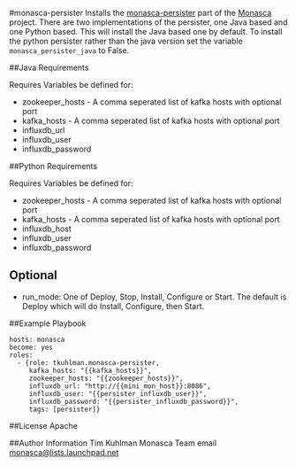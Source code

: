 #monasca-persister
Installs the [monasca-persister](https://github.com/stackforge/monasca-persister) part of the [Monasca](https://wiki.openstack.org/wiki/Monasca) project.
There are two implementations of the persister, one Java based and one Python based. This will install the Java based one by default. To install
the python persister rather than the java version set the variable `monasca_persister_java` to False.

##Java Requirements

Requires Variables be defined for:
- zookeeper_hosts - A comma seperated list of kafka hosts with optional port
- kafka_hosts - A comma seperated list of kafka hosts with optional port
- influxdb_url
- influxdb_user
- influxdb_password

##Python Requirements

Requires Variables be defined for:
- zookeeper_hosts - A comma seperated list of kafka hosts with optional port
- kafka_hosts - A comma seperated list of kafka hosts with optional port
- influxdb_host
- influxdb_user
- influxdb_password

## Optional

- run_mode: One of Deploy, Stop, Install, Configure or Start. The default is Deploy which will do Install, Configure, then Start.

##Example Playbook

    hosts: monasca
    become: yes
    roles:
      - {role: tkuhlman.monasca-persister,
         kafka_hosts: "{{kafka_hosts}}",
         zookeeper_hosts: "{{zookeeper_hosts}}",
         influxdb_url: "http://{{mini_mon_host}}:8086",
         influxdb_user: "{{persister_influxdb_user}}",
         influxdb_password: "{{persister_influxdb_password}}",
         tags: [persister]}

##License
Apache

##Author Information
Tim Kuhlman
Monasca Team email monasca@lists.launchpad.net
